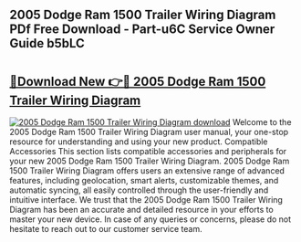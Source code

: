 ## 2005 Dodge Ram 1500 Trailer Wiring Diagram PDf Free Download - Part-u6C Service Owner Guide b5bLC

# <h2><a href="http://dflnq2w.blite.top/?on=2005+Dodge+Ram+1500+Trailer+Wiring+Diagram">🔗Download New 👉🔴 2005 Dodge Ram 1500 Trailer Wiring Diagram</a></h2>

[![2005 Dodge Ram 1500 Trailer Wiring Diagram download](https://i.imgur.com/lujVjoI.png)](http://dflnq2w.blite.top/?on=2005+Dodge+Ram+1500+Trailer+Wiring+Diagram)
Welcome to the 2005 Dodge Ram 1500 Trailer Wiring Diagram user manual, your one-stop resource for understanding and using your new product. Compatible Accessories This section lists compatible accessories and peripherals for your new 2005 Dodge Ram 1500 Trailer Wiring Diagram. 2005 Dodge Ram 1500 Trailer Wiring Diagram offers users an extensive range of advanced features, including geolocation, smart alerts, customizable themes, and automatic syncing, all easily controlled through the user-friendly and intuitive interface. We trust that the 2005 Dodge Ram 1500 Trailer Wiring Diagram has been an accurate and detailed resource in your efforts to master your new device. In case of any queries or concerns, please do not hesitate to reach out to our customer service team.
